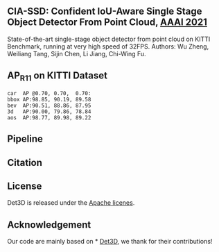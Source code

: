 ## CIA-SSD: Confident IoU-Aware Single Stage Object Detector From Point Cloud, [AAAI 2021](https://github.com/poodarchu/det3d) 

State-of-the-art single-stage object detector from point cloud on KITTI Benchmark, running at very high speed of 32FPS.
Authors: Wu Zheng, Weiliang Tang, Sijin Chen, Li Jiang, Chi-Wing Fu.

## AP<sub>R11</sub> on KITTI Dataset

```
car  AP @0.70, 0.70,  0.70:
bbox AP:98.85, 90.19, 89.58
bev  AP:90.51, 88.86, 87.95
3d   AP:90.00, 79.86, 78.84
aos  AP:98.77, 89.98, 89.22
```

## Pipeline

## Citation


## License

Det3D is released under the [Apache licenes](LICENES).

## Acknowledgement

Our code are mainly based on * [Det3D](https://github.com/poodarchu/det3d), we thank for their contributions!